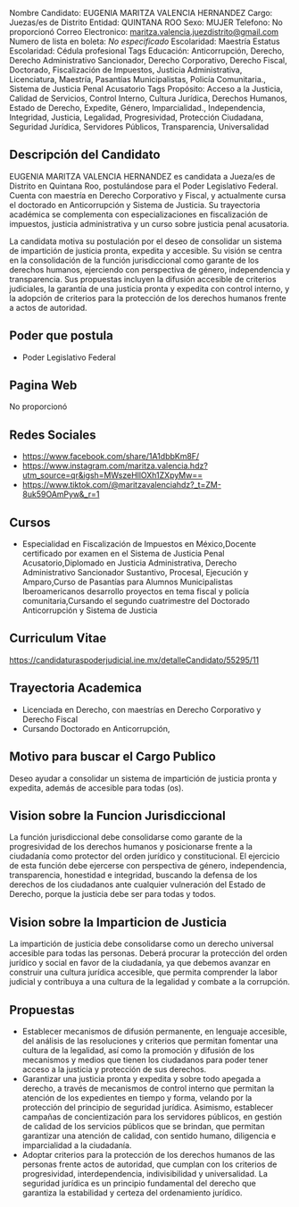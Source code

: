 Nombre Candidato: EUGENIA MARITZA VALENCIA HERNANDEZ
Cargo: Juezas/es de Distrito
Entidad: QUINTANA ROO
Sexo: MUJER
Telefono: No proporcionó
Correo Electronico: maritza.valencia.juezdistrito@gmail.com
Numero de lista en boleta: *No especificado*
Escolaridad: Maestría
Estatus Escolaridad: Cédula profesional
Tags Educación: Anticorrupción, Derecho, Derecho Administrativo Sancionador, Derecho Corporativo, Derecho Fiscal, Doctorado, Fiscalización de Impuestos, Justicia Administrativa, Licenciatura, Maestría, Pasantías Municipalistas, Policía Comunitaria., Sistema de Justicia Penal Acusatorio
Tags Propósito: Acceso a la Justicia, Calidad de Servicios, Control Interno, Cultura Jurídica, Derechos Humanos, Estado de Derecho, Expedite, Género, Imparcialidad., Independencia, Integridad, Justicia, Legalidad, Progresividad, Protección Ciudadana, Seguridad Jurídica, Servidores Públicos, Transparencia, Universalidad


## Descripción del Candidato 

EUGENIA MARITZA VALENCIA HERNANDEZ es candidata a Jueza/es de Distrito en Quintana Roo, postulándose para el Poder Legislativo Federal. Cuenta con maestría en Derecho Corporativo y Fiscal, y actualmente cursa el doctorado en Anticorrupción y Sistema de Justicia. Su trayectoria académica se complementa con especializaciones en fiscalización de impuestos, justicia administrativa y un curso sobre justicia penal acusatoria.

La candidata motiva su postulación por el deseo de consolidar un sistema de impartición de justicia pronta, expedita y accesible. Su visión se centra en la consolidación de la función jurisdiccional como garante de los derechos humanos, ejerciendo con perspectiva de género, independencia y transparencia. Sus propuestas incluyen la difusión accesible de criterios judiciales, la garantía de una justicia pronta y expedita con control interno, y la adopción de criterios para la protección de los derechos humanos frente a actos de autoridad.


## Poder que postula

- Poder Legislativo Federal


## Pagina Web

No proporcionó


## Redes Sociales

- https://www.facebook.com/share/1A1dbbKm8F/
- https://www.instagram.com/maritza.valencia.hdz?utm_source=qr&igsh=MWszeHllOXh1ZXpyMw==
- https://www.tiktok.com/@maritzavalenciahdz?_t=ZM-8uk59OAmPyw&_r=1


## Cursos

- Especialidad en Fiscalización de Impuestos en México,Docente certificado por examen en el Sistema de Justicia Penal Acusatorio,Diplomado en Justicia Administrativa, Derecho Administrativo Sancionador Sustantivo, Procesal, Ejecución y Amparo,Curso de Pasantías para Alumnos Municipalistas Iberoamericanos desarrollo proyectos en tema fiscal y policía comunitaria,Cursando el segundo cuatrimestre del Doctorado Anticorrupción y Sistema de Justicia


## Curriculum Vitae

https://candidaturaspoderjudicial.ine.mx/detalleCandidato/55295/11


## Trayectoria Academica

- Licenciada en Derecho, con maestrías en Derecho Corporativo y Derecho Fiscal
- Cursando Doctorado en Anticorrupción,


## Motivo para buscar el Cargo Publico

Deseo ayudar a consolidar un sistema de impartición de justicia pronta y expedita, además de accesible para todas (os).


## Vision sobre la Funcion Jurisdiccional

La función jurisdiccional debe consolidarse como garante de la progresividad de los derechos humanos y posicionarse frente a la ciudadanía como protector del orden jurídico y constitucional. El ejercicio de esta función debe ejercerse con perspectiva de género, independencia, transparencia, honestidad e integridad, buscando la defensa de los derechos de los ciudadanos ante cualquier vulneración del Estado de Derecho, porque la justicia debe ser para todas y todos.


## Vision sobre la Imparticion de Justicia

La impartición de justicia debe consolidarse como un derecho universal accesible para todas las personas. Deberá procurar la protección del orden jurídico y social en favor de la ciudadanía, ya que debemos avanzar en construir una cultura jurídica accesible, que permita comprender la labor judicial y contribuya a una cultura de la legalidad y combate a la corrupción.


## Propuestas

- Establecer mecanismos de difusión permanente, en lenguaje accesible, del análisis de las resoluciones y criterios que permitan fomentar una cultura de la legalidad, así como la promoción y difusión de los mecanismos y medios que tienen los ciudadanos para poder tener acceso a la justicia y protección de sus derechos.
- Garantizar una justicia pronta y expedita y sobre todo apegada a derecho, a través de mecanismos de control interno que permitan la atención de los expedientes en tiempo y forma, velando por la protección del principio de seguridad jurídica. Asimismo, establecer campañas de concientización para los servidores públicos, en gestión de calidad de los servicios públicos que se brindan, que permitan garantizar una atención de calidad, con sentido humano, diligencia e imparcialidad a la ciudadanía.
- Adoptar criterios para la protección de los derechos humanos de las personas frente actos de autoridad, que cumplan con los criterios de progresividad, interdependencia, indivisibilidad y universalidad. La seguridad jurídica es un principio fundamental del derecho que garantiza la estabilidad y certeza del ordenamiento jurídico.

